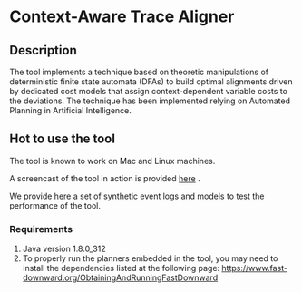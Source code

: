 # Context-Aware Trace Aligner
## Description
The tool implements a technique based on theoretic manipulations of deterministic finite state automata (DFAs) to build optimal alignments driven by dedicated cost models that assign context-dependent variable costs to the deviations.
The technique has been implemented relying on Automated Planning in Artificial Intelligence.

## Hot to use the tool
The tool is known to work on Mac and Linux machines.

A screencast of the tool in action is provided [here](https://www.youtube.com/watch?v=EvZ7sZJq-ew) .

We provide [here](https://drive.google.com/file/d/1WVQYU1hdiKNJgzDeR2L7yTiiZIJekh_u/view?usp=sharing) a set of synthetic event logs and models to test the performance of the tool.

### Requirements
1. Java version 1.8.0_312
2. To properly run the planners embedded in the tool, you may need to install the dependencies listed at the following page: https://www.fast-downward.org/ObtainingAndRunningFastDownward
